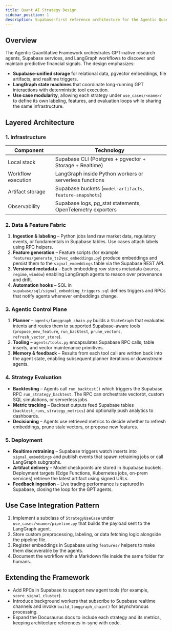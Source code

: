 ```yaml
---
title: Quant AI Strategy Design
sidebar_position: 1
description: Supabase-first reference architecture for the Agentic Quantitative Framework.
---
```


## Overview

The Agentic Quantitative Framework orchestrates GPT-native research agents, Supabase services, and LangGraph workflows to discover and maintain predictive financial signals. The design emphasizes:

- **Supabase-unified storage** for relational data, pgvector embeddings, file artifacts, and realtime triggers.
- **LangGraph state machines** that coordinate long-running GPT interactions with deterministic tool execution.
- **Use case modularity**, allowing each strategy under `use_cases/<name>/` to define its own labeling, features, and evaluation loops while sharing the same infrastructure.

## Layered Architecture

### 1. Infrastructure

| Component | Technology |
| --- | --- |
| Local stack | Supabase CLI (Postgres + pgvector + Storage + Realtime) |
| Workflow execution | LangGraph inside Python workers or serverless functions |
| Artifact storage | Supabase buckets (`model-artifacts`, `feature-snapshots`) |
| Observability | Supabase logs, pg_stat statements, OpenTelemetry exporters |

### 2. Data & Feature Fabric

1. **Ingestion & labeling** – Python jobs land raw market data, regulatory events, or fundamentals in Supabase tables. Use cases attach labels using RPC helpers.
2. **Feature generation** – Feature scripts (for example `features/generate_ts2vec_embeddings.py`) produce embeddings and persist them to the `signal_embeddings` table via the Supabase REST API.
3. **Versioned metadata** – Each embedding row stores metadata (`source`, `regime`, `window`) enabling LangGraph agents to reason over provenance and drift.
4. **Automation hooks** – SQL in `supabase/sql/signal_embedding_triggers.sql` defines triggers and RPCs that notify agents whenever embeddings change.

### 3. Agentic Control Plane

1. **Planner** – `agents/langgraph_chain.py` builds a `StateGraph` that evaluates intents and routes them to supported Supabase-aware tools (`propose_new_feature`, `run_backtest`, `prune_vectors`, `refresh_vector_store`).
2. **Tooling** – `agents/tools.py` encapsulates Supabase RPC calls, table inserts, and vector maintenance primitives.
3. **Memory & feedback** – Results from each tool call are written back into the agent state, enabling subsequent planner iterations or downstream agents.

### 4. Strategy Evaluation

- **Backtesting** – Agents call `run_backtest()` which triggers the Supabase RPC `run_strategy_backtest`. The RPC can orchestrate vectorbt, custom SQL simulations, or serverless jobs.
- **Metric tracking** – Backtest outputs feed Supabase tables (`backtest_runs`, `strategy_metrics`) and optionally push analytics to dashboards.
- **Decisioning** – Agents use retrieved metrics to decide whether to refresh embeddings, prune stale vectors, or propose new features.

### 5. Deployment

- **Realtime retraining** – Supabase triggers watch inserts into `signal_embeddings` and publish events that spawn retraining jobs or call LangGraph subgraphs.
- **Artifact delivery** – Model checkpoints are stored in Supabase buckets. Deployment targets (Edge Functions, Kubernetes jobs, on-prem services) retrieve the latest artifact using signed URLs.
- **Feedback ingestion** – Live trading performance is captured in Supabase, closing the loop for the GPT agents.

## Use Case Integration Pattern

1. Implement a subclass of `StrategyUseCase` under `use_cases/<name>/pipeline.py` that builds the payload sent to the LangGraph agent.
2. Store custom preprocessing, labeling, or data fetching logic alongside the pipeline file.
3. Register embeddings in Supabase using `features/` helpers to make them discoverable by the agents.
4. Document the workflow with a Markdown file inside the same folder for humans.

## Extending the Framework

- Add RPCs in Supabase to support new agent tools (for example, `score_signal_cluster`).
- Introduce background workers that subscribe to Supabase realtime channels and invoke `build_langgraph_chain()` for asynchronous processing.
- Expand the Docusaurus docs to include each strategy and its metrics, keeping architecture references in-sync with code.
